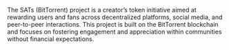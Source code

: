 The SATs (BitTorrent) project is a creator’s token initiative aimed at rewarding users and fans across decentralized platforms, social media, and peer-to-peer interactions. This project is built on the BitTorrent blockchain and focuses on fostering engagement and appreciation within communities without financial expectations.
